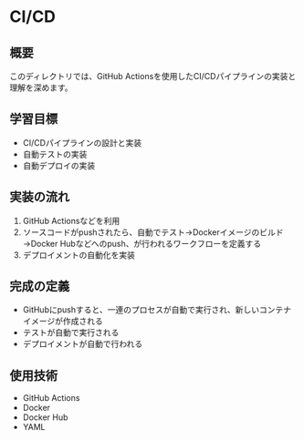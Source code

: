 # CI/CD

## 概要
このディレクトリでは、GitHub Actionsを使用したCI/CDパイプラインの実装と理解を深めます。

## 学習目標
- CI/CDパイプラインの設計と実装
- 自動テストの実装
- 自動デプロイの実装

## 実装の流れ
1. GitHub Actionsなどを利用
2. ソースコードがpushされたら、自動でテスト→Dockerイメージのビルド→Docker Hubなどへのpush、が行われるワークフローを定義する
3. デプロイメントの自動化を実装

## 完成の定義
- GitHubにpushすると、一連のプロセスが自動で実行され、新しいコンテナイメージが作成される
- テストが自動で実行される
- デプロイメントが自動で行われる

## 使用技術
- GitHub Actions
- Docker
- Docker Hub
- YAML 
